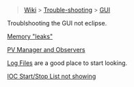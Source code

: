> [Wiki](Home) > [Trouble-shooting](trouble-shooting-pages) > [GUI](GUI-Troubleshooting)

Troublshooting the GUI not eclipse.

[Memory "leaks"](https://github.com/ISISComputingGroup/ibex_developers_manual/wiki/Debugging-memory-leaks-in-the-IBEX-GUI)

[PV Manager and Observers](PV-Manager-and-Observers-Logging)

[Log Files](Log-Files) are a good place to start looking.

[IOC Start/Stop List not showing](IOC-Start/Stop-List-not-showing)
